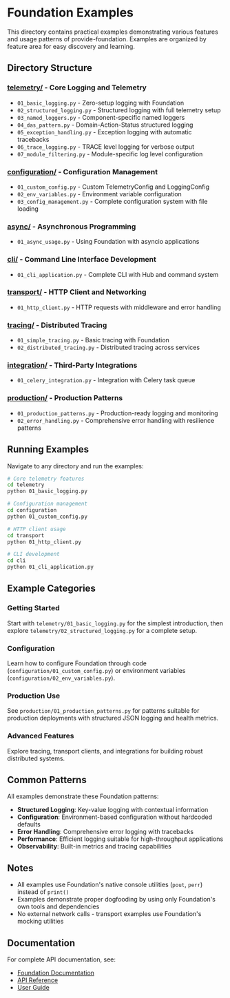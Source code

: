# Foundation Examples

This directory contains practical examples demonstrating various features and usage patterns of provide-foundation. Examples are organized by feature area for easy discovery and learning.

## Directory Structure

### [telemetry/](telemetry/) - Core Logging and Telemetry
- `01_basic_logging.py` - Zero-setup logging with Foundation
- `02_structured_logging.py` - Structured logging with full telemetry setup
- `03_named_loggers.py` - Component-specific named loggers  
- `04_das_pattern.py` - Domain-Action-Status structured logging
- `05_exception_handling.py` - Exception logging with automatic tracebacks
- `06_trace_logging.py` - TRACE level logging for verbose output
- `07_module_filtering.py` - Module-specific log level configuration

### [configuration/](configuration/) - Configuration Management
- `01_custom_config.py` - Custom TelemetryConfig and LoggingConfig
- `02_env_variables.py` - Environment variable configuration
- `03_config_management.py` - Complete configuration system with file loading

### [async/](async/) - Asynchronous Programming
- `01_async_usage.py` - Using Foundation with asyncio applications

### [cli/](cli/) - Command Line Interface Development
- `01_cli_application.py` - Complete CLI with Hub and command system

### [transport/](transport/) - HTTP Client and Networking
- `01_http_client.py` - HTTP requests with middleware and error handling

### [tracing/](tracing/) - Distributed Tracing
- `01_simple_tracing.py` - Basic tracing with Foundation
- `02_distributed_tracing.py` - Distributed tracing across services

### [integration/](integration/) - Third-Party Integrations
- `01_celery_integration.py` - Integration with Celery task queue

### [production/](production/) - Production Patterns
- `01_production_patterns.py` - Production-ready logging and monitoring
- `02_error_handling.py` - Comprehensive error handling with resilience patterns

## Running Examples

Navigate to any directory and run the examples:

```bash
# Core telemetry features
cd telemetry
python 01_basic_logging.py

# Configuration management
cd configuration  
python 01_custom_config.py

# HTTP client usage
cd transport
python 01_http_client.py

# CLI development
cd cli
python 01_cli_application.py
```

## Example Categories

### Getting Started
Start with `telemetry/01_basic_logging.py` for the simplest introduction, then explore `telemetry/02_structured_logging.py` for a complete setup.

### Configuration
Learn how to configure Foundation through code (`configuration/01_custom_config.py`) or environment variables (`configuration/02_env_variables.py`).

### Production Use
See `production/01_production_patterns.py` for patterns suitable for production deployments with structured JSON logging and health metrics.

### Advanced Features
Explore tracing, transport clients, and integrations for building robust distributed systems.

## Common Patterns

All examples demonstrate these Foundation patterns:

- **Structured Logging**: Key-value logging with contextual information
- **Configuration**: Environment-based configuration without hardcoded defaults
- **Error Handling**: Comprehensive error logging with tracebacks
- **Performance**: Efficient logging suitable for high-throughput applications
- **Observability**: Built-in metrics and tracing capabilities

## Notes

- All examples use Foundation's native console utilities (`pout`, `perr`) instead of `print()`
- Examples demonstrate proper dogfooding by using only Foundation's own tools and dependencies
- No external network calls - transport examples use Foundation's mocking utilities

## Documentation

For complete API documentation, see:
- [Foundation Documentation](../docs/)
- [API Reference](../docs/api/)
- [User Guide](../docs/guide/)